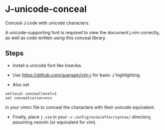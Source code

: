 # J-unicode-conceal
Conceal J code with unicode characters.

A unicode-supporting font is required to view the document j.vim correctly,
as well as code written using this conceal library.

## Steps
- Install a unicode font like Iosevka.
- Use https://github.com/guersam/vim-j for basic J highlighting.

- Also set
```
setlocal conceallevel=2
set concealcursor=ncv
```
in your vimrc file to conceal the characters with their unicode equivalent.

- Finally, place `j.vim` in your `~/.config/nvim/after/syntax/` directory,
assuming neovim (or equivalent for vim).
